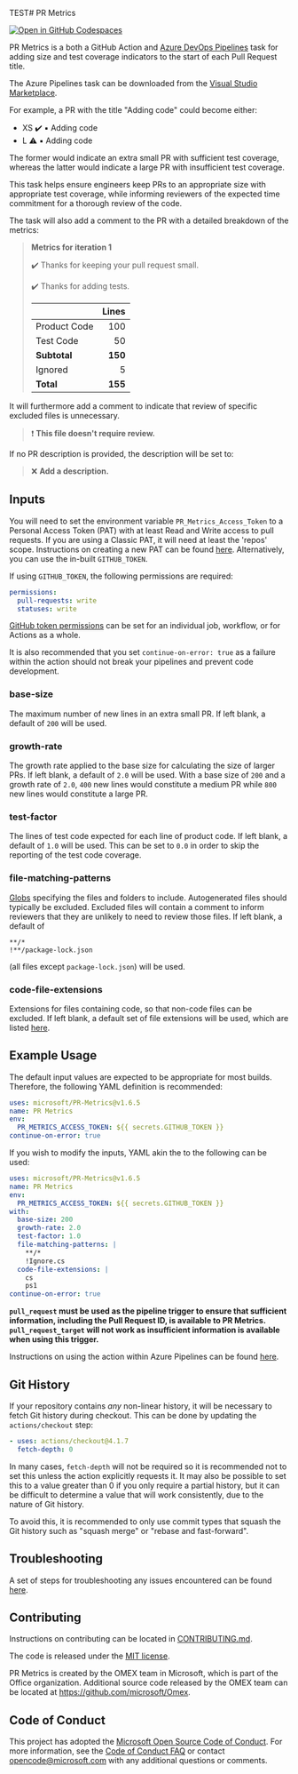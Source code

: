 TEST# PR Metrics

[![Open in GitHub Codespaces](https://github.com/codespaces/badge.svg)](https://github.com/codespaces/new?hide_repo_select=true&repo=309438703)

PR Metrics is a both a GitHub Action and [Azure DevOps Pipelines][azuredevops]
task for adding size and test coverage indicators to the start of each Pull
Request title.

The Azure Pipelines task can be downloaded from the
[Visual Studio Marketplace][vsmarketplace].

For example, a PR with the title "Adding code" could become either:

- XS :heavy_check_mark: :black_small_square: Adding code
- L :warning: :black_small_square: Adding code

The former would indicate an extra small PR with sufficient test coverage,
whereas the latter would indicate a large PR with insufficient test coverage.

This task helps ensure engineers keep PRs to an appropriate size with
appropriate test coverage, while informing reviewers of the expected time
commitment for a thorough review of the code.

The task will also add a comment to the PR with a detailed breakdown of the
metrics:

> **Metrics for iteration 1**
>
> :heavy_check_mark: Thanks for keeping your pull request small.
>
> :heavy_check_mark: Thanks for adding tests.
>
> |              |   Lines |
> | ------------ | ------: |
> | Product Code |     100 |
> | Test Code    |      50 |
> | **Subtotal** | **150** |
> | Ignored      |       5 |
> | **Total**    | **155** |

It will furthermore add a comment to indicate that review of specific excluded
files is unnecessary.

> :exclamation: **This file doesn't require review.**

If no PR description is provided, the description will be set to:

> :x: **Add a description.**

## Inputs

You will need to set the environment variable `PR_Metrics_Access_Token` to a
Personal Access Token (PAT) with at least Read and Write access to pull
requests. If you are using a Classic PAT, it will need at least the 'repos'
scope. Instructions on creating a new PAT can be found [here][githubpat].
Alternatively, you can use the in-built `GITHUB_TOKEN`.

If using `GITHUB_TOKEN`, the following permissions are required:

```YAML
permissions:
  pull-requests: write
  statuses: write
```

[GitHub token permissions][github-token-pemissions] can be set for an individual
job, workflow, or for Actions as a whole.

It is also recommended that you set `continue-on-error: true` as a failure
within the action should not break your pipelines and prevent code development.

### base-size

The maximum number of new lines in an extra small PR. If left blank, a default
of `200` will be used.

### growth-rate

The growth rate applied to the base size for calculating the size of larger PRs.
If left blank, a default of `2.0` will be used. With a base size of `200` and a
growth rate of `2.0`, `400` new lines would constitute a medium PR while `800`
new lines would constitute a large PR.

### test-factor

The lines of test code expected for each line of product code. If left blank, a
default of `1.0` will be used. This can be set to `0.0` in order to skip the
reporting of the test code coverage.

### file-matching-patterns

[Globs][globs] specifying the files and folders to include. Autogenerated files
should typically be excluded. Excluded files will contain a comment to inform
reviewers that they are unlikely to need to review those files. If left blank, a
default of

```Text
**/*
!**/package-lock.json
```

(all files except `package-lock.json`) will be used.

### code-file-extensions

Extensions for files containing code, so that non-code files can be excluded. If
left blank, a default set of file extensions will be used, which are listed
[here][defaultcodefileextensions].

## Example Usage

The default input values are expected to be appropriate for most builds.
Therefore, the following YAML definition is recommended:

```YAML
uses: microsoft/PR-Metrics@v1.6.5
name: PR Metrics
env:
  PR_METRICS_ACCESS_TOKEN: ${{ secrets.GITHUB_TOKEN }}
continue-on-error: true
```

If you wish to modify the inputs, YAML akin the to the following can be used:

```YAML
uses: microsoft/PR-Metrics@v1.6.5
name: PR Metrics
env:
  PR_METRICS_ACCESS_TOKEN: ${{ secrets.GITHUB_TOKEN }}
with:
  base-size: 200
  growth-rate: 2.0
  test-factor: 1.0
  file-matching-patterns: |
    **/*
    !Ignore.cs
  code-file-extensions: |
    cs
    ps1
continue-on-error: true
```

**`pull_request` must be used as the pipeline trigger to ensure that sufficient
information, including the Pull Request ID, is available to PR Metrics.
`pull_request_target` will not work as insufficient information is available
when using this trigger.**

Instructions on using the action within Azure Pipelines can be found
[here][azurepipelinestask].

## Git History

If your repository contains _any_ non-linear history, it will be necessary to
fetch Git history during checkout. This can be done by updating the
`actions/checkout` step:

```YAML
- uses: actions/checkout@4.1.7
  fetch-depth: 0
```

In many cases, `fetch-depth` will not be required so it is recommended not to
set this unless the action explicitly requests it. It may also be possible to
set this to a value greater than 0 if you only require a partial history, but it
can be difficult to determine a value that will work consistently, due to the
nature of Git history.

To avoid this, it is recommended to only use commit types that squash the Git
history such as "squash merge" or "rebase and fast-forward".

## Troubleshooting

A set of steps for troubleshooting any issues encountered can be found
[here][troubleshooting].

## Contributing

Instructions on contributing can be located in [CONTRIBUTING.md][contributing].

The code is released under the [MIT license][license].

PR Metrics is created by the OMEX team in Microsoft, which is part of the Office
organization. Additional source code released by the OMEX team can be located at
<https://github.com/microsoft/Omex>.

## Code of Conduct

This project has adopted the
[Microsoft Open Source Code of Conduct][codeofconduct]. For more information,
see the [Code of Conduct FAQ][codeofconductfaq] or contact
[opencode@microsoft.com][opencodeemail] with any additional questions or
comments.

[azuredevops]: https://azure.microsoft.com/services/devops/
[vsmarketplace]: https://aka.ms/PRMetrics/AzureDevOps
[githubpat]: https://docs.github.com/github/authenticating-to-github/keeping-your-account-and-data-secure/creating-a-personal-access-token
[globs]: https://en.wikipedia.org/wiki/Glob_(programming)
[defaultcodefileextensions]: docs/default-code-file-extensions.md
[azurepipelinestask]: docs/azure-pipelines-task.md
[github-token-pemissions]: https://docs.github.com/actions/security-guides/automatic-token-authentication#permissions-for-the-github_token
[contributing]: .github/CONTRIBUTING.md
[license]: LICENSE
[codeofconduct]: https://opensource.microsoft.com/codeofconduct/
[codeofconductfaq]: https://opensource.microsoft.com/codeofconduct/faq/
[opencodeemail]: mailto:opencode@microsoft.com
[troubleshooting]: docs/troubleshooting.md
